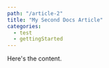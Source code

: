 ```yaml
---
path: "/article-2"
title: "My Second Docs Article"
categories: 
  - test
  - gettingStarted
---
```


Here's the content.
